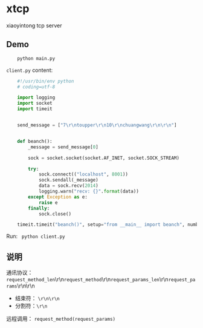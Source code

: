 xtcp
====

xiaoyintong tcp server

Demo
----

```python
    python main.py
```

``client.py`` content:

```python
    #!/usr/bin/env python
    # coding=utf-8

    import logging
    import socket
    import timeit


    send_message = ["7\r\ntoupper\r\n10\r\nchuangwang\r\n\r\n"]


    def beanch():
        _message = send_message[0]

        sock = socket.socket(socket.AF_INET, socket.SOCK_STREAM)

        try:
            sock.connect(("localhost", 8001))
            sock.sendall(_message)
            data = sock.recv(2014)
            logging.warn("recv: {}".format(data))
        except Exception as e:
            raise e
        finally:
            sock.close()

    timeit.timeit("beanch()", setup="from __main__ import beanch", number=10)
```

Run: `` python client.py``


说明
----

通讯协议：
``request_method_len``\r\n``request_method``\r\n``request_params_len``\r\n``request_params``\r\n\r\n

- 结束符： ``\r\n\r\n``
- 分割符：``\r\n``

远程调用： ``request_method(request_params)``
